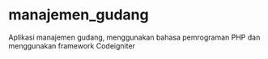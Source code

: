 # manajemen_gudang
Aplikasi manajemen gudang, menggunakan bahasa pemrograman PHP dan menggunakan framework Codeigniter
